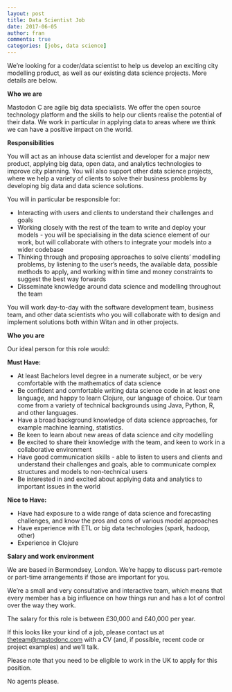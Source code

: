 ```yaml
---
layout: post
title: Data Scientist Job
date: 2017-06-05
author: fran
comments: true
categories: [jobs, data science]
---
```


We’re looking for a coder/data scientist to help us develop an
exciting city modelling product, as well as our existing data science
projects. More details are below.

<!--more-->

**Who we are**

Mastodon C are agile big data specialists. We offer the open source
technology platform and the skills to help our clients realise the
potential of their data. We work in particular in applying data to
areas where we think we can have a positive impact on the world.

**Responsibilities**

You will act as an inhouse data scientist and developer for a major
new product, applying big data, open data, and analytics technologies
to improve city planning. You will also support other data science
projects, where we help a variety of clients to solve their business
problems by developing big data and data science solutions.

You will in particular be responsible for:
 * Interacting with users and clients to understand their challenges
   and goals
 * Working closely with the rest of the team to write and deploy your
   models - you will be specialising in the data science element of
   our work, but will collaborate with others to integrate your models
   into a wider codebase
 * Thinking through and proposing approaches to solve clients’
   modelling problems, by listening to the user’s needs, the available
   data, possible methods to apply, and working within time and money
   constraints to suggest the best way forwards
 * Disseminate knowledge around data science and modelling throughout
   the team

You will work day-to-day with the software development team, business
team, and other data scientists who you will collaborate with to
design and implement solutions both within Witan and in other
projects.


**Who you are**

Our ideal person for this role would:

**Must Have:**

 * At least Bachelors level degree in a numerate subject, or be very
   comfortable with the mathematics of data science
 * Be confident and comfortable writing data science code in at least
   one language, and happy to learn Clojure, our language of
   choice. Our team come from a variety of technical backgrounds using
   Java, Python, R, and other languages.
 * Have a broad background knowledge of data science approaches, for
   example machine learning, statistics.
 * Be keen to learn about new areas of data science and city modelling
 * Be excited to share their knowledge with the team, and keen to work
   in a collaborative environment
 * Have good communication skills - able to listen to users and
   clients and understand their challenges and goals, able to
   communicate complex structures and models to non-technical users
 * Be interested in and excited about applying data and analytics to
   important issues in the world

**Nice to Have:**
 * Have had exposure to a wide range of data science and forecasting
   challenges, and know the pros and cons of various model approaches
 * Have experience with ETL or big data technologies (spark, hadoop,
   other)
 * Experience in Clojure

**Salary and work environment**

We are based in Bermondsey, London. We’re happy to discuss part-remote
or part-time arrangements if those are important for you.

We’re a small and very consultative and interactive team, which means
that every member has a big influence on how things run and has a lot
of control over the way they work.

The salary for this role is between £30,000 and £40,000 per year.

If this looks like your kind of a job, please contact us at
theteam@mastodonc.com with a CV (and, if possible, recent code or
project examples) and we’ll talk.

Please note that you need to be eligible to work in the UK to apply
for this position.

No agents please.
